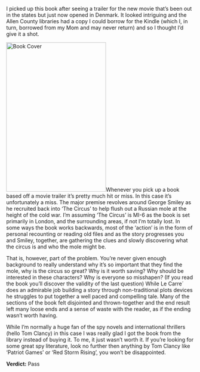 I picked up this book after seeing a trailer for the new movie that&#8217;s been out in the states but just now opened in Denmark. It looked intriguing and the Allen County libraries had a copy I could borrow for the Kindle (which I, in turn, borrowed from my Mom and may never return) and so I thought I&#8217;d give it a shot.



<img class="aligncenter" title="Tinker, Tailor, Soldier, Spy" src="http://ssbxvm.files.wordpress.com/2012/01/tinker-tailor-soldier-spy-penguin-book-cover-by-matt-taylor-john-le-carre-george-smiley.jpg" alt="Book Cover" width="267" height="400" />Whenever you pick up a book based off a movie trailer it&#8217;s pretty much hit or miss. In this case it&#8217;s unfortunately a miss. The major premise revolves around George Smiley as he recruited back into &#8216;The Circus&#8217; to help flush out a Russian mole at the height of the cold war. I&#8217;m assuming &#8216;The Circus&#8217; is MI-6 as the book is set primarily in London, and the surrounding areas, if not I&#8217;m totally lost. In some ways the book works backwards, most of the &#8216;action&#8217; is in the form of personal recounting or reading old files and as the story progresses you and Smiley, together, are gathering the clues and slowly discovering what the circus is and who the mole might be.

That is, however, part of the problem. You&#8217;re never given enough background to really understand why it&#8217;s so important that they find the mole, why is the circus so great? Why is it worth saving? Why should be interested in these characters? Why is everyone so misshapen? (If you read the book you&#8217;ll discover the validity of the last question) While Le Carre´ does an admirable job building a story through non-traditional plots devices he struggles to put together a well paced and compelling tale. Many of the sections of the book felt disjointed and thrown-together and the end result left many loose ends and a sense of waste with the reader, as if the ending wasn&#8217;t worth having.

While I&#8217;m normally a huge fan of the spy novels and international thrillers (hello Tom Clancy) in this case I was really glad I got the book from the library instead of buying it. To me, it just wasn&#8217;t worth it. If you&#8217;re looking for some great spy literature, look no further then anything by Tom Clancy like &#8216;Patriot Games&#8217; or &#8216;Red Storm Rising&#8217;, you won&#8217;t be disappointed.



**Verdict:** Pass

[1]: http://www.amazon.com/Tinker-Tailor-Soldier-Spy-George/dp/014312093X/ref&#61;sr_1_1?ie&#61;UTF8&#38;qid&#61;1329233460&#38;sr&#61;8-1